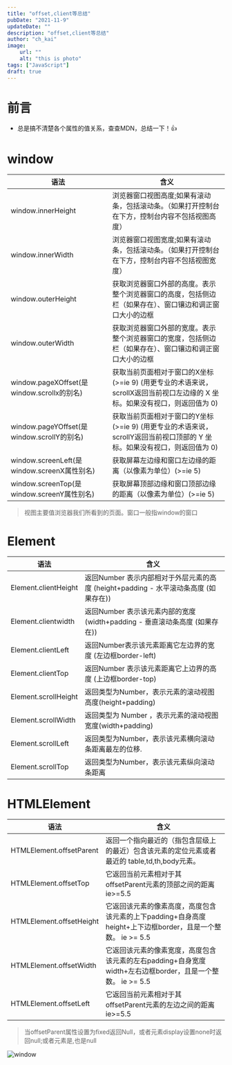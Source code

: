 ```yaml
---
title: "offset,client等总结"
pubDate: "2021-11-9"
updateDate: ""
description: "offset,client等总结"
author: "ch_kai"
image:
    url: ""
    alt: "this is photo"
tags: ["JavaScript"]
draft: true
---
```


# 前言

+ 总是搞不清楚各个属性的值关系，查查MDN，总结一下！👍

# window

| 语法                                        | 含义                                                         |
| ------------------------------------------- | ------------------------------------------------------------ |
| window.innerHeight                          | 浏览器窗口视图高度;如果有滚动条，包括滚动条。（如果打开控制台在下方，控制台内容不包括视图高度） |
| window.innerWidth                           | 浏览器窗口视图宽度;如果有滚动条，包括滚动条。（如果打开控制台在下方，控制台内容不包括视图宽度） |
| window.outerHeight                          | 获取浏览器窗口外部的高度。表示整个浏览器窗口的高度，包括侧边栏（如果存在）、窗口镶边和调正窗口大小的边框 |
| window.outerWidth                           | 获取浏览器窗口外部的宽度。表示整个浏览器窗口的宽度，包括侧边栏（如果存在）、窗口镶边和调正窗口大小的边框 |
| window.pageXOffset(是window.scrollx的别名)  | 获取当前页面相对于窗口的X坐标   (>=ie 9) (用更专业的术语来说，scrollX返回当前视口左边缘的 X 坐标。如果没有视口，则返回值为 0) |
| window.pageYOffset(是window.scrollY的别名)  | 获取当前页面相对于窗口的Y坐标   (>=ie 9) (用更专业的术语来说，scrollY返回当前视口顶部的 Y 坐标。如果没有视口，则返回值为 0) |
| window.screenLeft(是window.screenX属性别名) | 获取屏幕左边缘和窗口左边缘的距离（以像素为单位）(>=ie 5)     |
| window.screenTop(是window.screenY属性别名)  | 获取屏幕顶部边缘和窗口顶部边缘的距离（以像素为单位）(>=ie 5) |

> 视图主要值浏览器我们所看到的页面。窗口一般指window的窗口

# Element

| 语法                 | 含义                                                         |
| -------------------- | ------------------------------------------------------------ |
| Element.clientHeight | 返回Number 表示内部相对于外层元素的高度 (height+padding - 水平滚动条高度 (如果存在)) |
| Element.clientwidth  | 返回Number 表示该元素内部的宽度 (width+padding - 垂直滚动条高度 (如果存在)) |
| Element.clientLeft   | 返回Number表示该元素距离它左边界的宽度 (左边框border-left)   |
| Element.clientTop    | 返回Number 表示该元素距离它上边界的高度 (上边框border-top)   |
| Element.scrollHeight | 返回类型为Number，表示元素的滚动视图高度(height+padding)     |
| Element.scrollWidth  | 返回类型为 Number ，表示元素的滚动视图宽度(width+padding)    |
| Element.scrollLeft   | 返回类型为Number，表示该元素横向滚动条距离最左的位移.        |
| Element.scrollTop    | 返回类型为Number，表示该元素纵向滚动条距离                   |

# HTMLElement

| 语法                     | 含义                                                         |
| ------------------------ | ------------------------------------------------------------ |
| HTMLElement.offsetParent | 返回一个指向最近的（指包含层级上的最近）包含该元素的定位元素或者最近的 table,td,th,body元素。 |
| HTMLElement.offsetTop    | 它返回当前元素相对于其offsetParent元素的顶部之间的距离  ie>=5.5 |
| HTMLElement.offsetHeight | 它返回该元素的像素高度，高度包含该元素的上下padding+自身高度height+上下边框border，且是一个整数。 ie >= 5.5 |
| HTMLElement.offsetWidth  | 它返回该元素的像素宽度，高度包含该元素的左右padding+自身宽度width+左右边框border，且是一个整数。 ie >= 5.5 |
| HTMLElement.offsetLeft    | 它返回当前元素相对于其offsetParent元素的左边之间的距离  ie>=5.5 |

> 当offsetParent属性设置为fixed返回Null，或者元素display设置none时返回null;或者元素是<body>,<html>也是null

<img  data-src="/assets/content/offset.client/Snipaste_2021-11-09_21-31-28.png" alt="window"  />